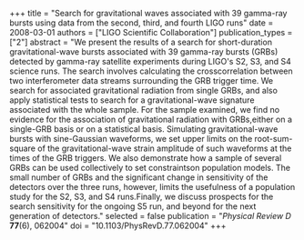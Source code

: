 +++
title = "Search for gravitational waves associated with 39 gamma-ray bursts using data from the second, third, and fourth LIGO runs"
date = 2008-03-01
authors = ["LIGO Scientific Collaboration"]
publication_types = ["2"]
abstract = "We present the results of a search for short-duration gravitational-wave bursts associated with 39 gamma-ray bursts (GRBs) detected by gamma-ray satellite experiments during LIGO's S2, S3, and S4 science runs. The search involves calculating the crosscorrelation between two interferometer data streams surrounding the GRB trigger time. We search for associated gravitational radiation from single GRBs, and also apply statistical tests to search for a gravitational-wave signature associated with the whole sample. For the sample examined, we find no evidence for the association of gravitational radiation with GRBs,either on a single-GRB basis or on a statistical basis. Simulating gravitational-wave bursts with sine-Gaussian waveforms, we set upper limits on the root-sum-square of the gravitational-wave strain amplitude of such waveforms at the times of the GRB triggers. We also demonstrate how a sample of several GRBs can be used collectively to set constraintson population models. The small number of GRBs and the significant change in sensitivity of the detectors over the three runs, however, limits the usefulness of a population study for the S2, S3, and S4 runs.Finally, we discuss prospects for the search sensitivity for the ongoing S5 run, and beyond for the next generation of detectors."
selected = false
publication = "*Physical Review D* **77**(6), 062004"
doi = "10.1103/PhysRevD.77.062004"
+++
